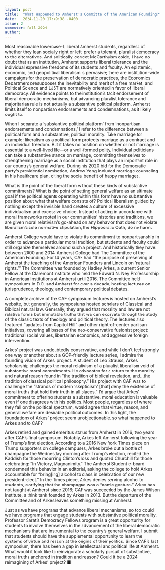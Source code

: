 ```yaml
---
layout: post
title:  "What Happened to Amherst's Committe of the American Founding?"
date:   2024-11-20 17:49:38 -0400
issue: 2
semester: Fall 2024
author:
---
```


Most reasonable lowercase-L liberal Amherst students, regardless of whether they lean socially right or left, prefer a tolerant, pluralist democracy to the alternatives. And politically-correct McCarthyism aside, I have no doubt that as an institution, Amherst supports liberal tolerance and the individual expressive freedoms of its students and faculty. An epistemic, economic, and geopolitical liberalism is pervasive; there are institution-wide campaigns for the preservation of democratic practices, the Economics Department presupposes the inevitability and merit of a free market, and Political Science and LJST are normatively oriented in favor of liberal democracy. All evidence points to the institution’s tacit endorsement of liberal democratic mechanisms, but advancing pluralist tolerance and majoritarian rule is not actually a substantive political platform. Amherst limits itself to nonpartisan endorsements and condemnations, as it likely ought to. 

When I separate a ‘substantive political platform’ from ‘nonpartisan endorsements and condemnations,’ I refer to the difference between a political form and a substantive, political morality. Take marriage for example: liberalism as a political form protects marriage as a contract and an individual freedom. But it takes no position on whether or not marriage is essential to a well-lived life—or a well-formed polity. Individual politicians can take a substantive stance on marriage, committing themselves to strengthening marriage as a social institution that plays an important role in our country’s general welfare. During his 2020 bid for the Democratic party’s presidential nomination, Andrew Yang included marriage counseling in his healthcare plan, citing the social benefit of happy marriages. 

What is the point of the liberal form without these kinds of substantive commitments? What is the point of setting general welfare as an ultimate goal if the political agents operating within this form have no substantive position about what that welfare consists of? Political liberalism guided by nothing except the invisible hand creates a culture of excessive individualism and excessive choice. Instead of acting in accordance with moral frameworks rooted in our communities’ histories and traditions, we are given moral relativism’s go-ahead on any behavior that does not violate liberalism’s sole normative stipulation, the Hippocratic Oath, do no harm. 

Amherst College would have to violate its commitment to nonpartisanship in order to advance a particular moral tradition, but students and faculty could still organize themselves around such a project. And historically they have: between 2000 and 2014, Amherst College had The Committee of the American Founding. For 14 years, CAF had “the purpose of preserving at Amherst the teaching of the American Founders and Lincoln on ‘natural rights.’” The Committee was founded by Hadley Arkes, a current Senior Fellow at the Claremont Institute who held the Edward N. Ney Professorship in American Institutions at Amherst until 2016. The Committee held symposiums in D.C. and Amherst for over a decade, hosting lectures on jurisprudence, theology, and contemporary political debates. 

A complete archive of the CAF symposium lectures is hosted on Amherst’s website, but generally, the symposiums hosted scholars of Classical and Biblical natural law. Generally, they argued that morality and law are not relative forms but immutable truths that we can excavate through the study of the classic texts of theology and political theory. 	The lectures also featured “updates from Capitol Hill” and other right-of-center partisan initiatives, covering all bases of the neo-conservative fusionist project: traditional social values, libertarian economics, and aggressive foreign intervention. 

Arkes’ project was undoubtedly conservative, and while I don’t feel strongly one way or another about a GOP-friendly lecture series, I admire the founding vision of Arkes’ project. A student of Leo Strauss, Arkes’ scholarship challenges the moral relativism of a pluralist liberalism void of substantive moral commitments. He advocates for a return to the morality and natural reason found in “the tradition of biblical revelation, and…the  tradition of classical political philosophy.” His project with CAF was to challenge the “strands of modern ‘skepticism’ [that] deny the existence of moral truths that hold their truth in all places.” I’d argue that Arkes’ commitment to offering students a substantive, moral education is valuable even if one disagrees with his politics. Most people, regardless of where they fall on the political spectrum, would agree that virtue, reason, and general welfare are desirable political outcomes. In this light, the foundations of Arkes’ project seem unobjectionable, so what happened to Arkes and to CAF? 

Arkes retired and gained emeritus status from Amherst in 2016, two years after CAF’s final symposium. Notably, Arkes left Amherst following the year of Trump’s first election. According to a 2016 New York Times piece on Trump supporters on college campuses, Arkes broke out a bottle of champagne the Wednesday morning after Trump’s election, recited the Kaddish for those mourning Clinton’s loss and quoted Churchill for those celebrating: “In Victory, Magnanimity.” The Amherst Student e-board condemned this behavior in an editorial, asking the college to hold Arkes accountable for “bring[ing] alcohol to class in celebration of our new president-elect.” In the Times piece, Arkes denies serving alcohol to students, clarifying that the champagne was a “comic gesture.” Arkes has not taught at Amherst since 2016; CAF was succeeded by the James Wilson Institute, a think tank founded by Arkes in 2013. But the departure of the Committee and of Arkes leaves something missing at Amherst.  

Just as we have programs that advance liberal mechanisms, so too could we have programs that engage students with substantive political morality. Professor Sarat’s Democracy Fellows program is a great opportunity for students to involve themselves in the advancement of the liberal democratic mechanisms that are instrumental to the country’s general welfare. I submit that students should have the supplemental opportunity to learn the systems of virtue and reason at the origins of their politics. Since CAF’s last symposium, there has been a gap in intellectual and political life at Amherst. What would it look like to reinvigorate a scholarly pursuit of substantive, moral truths anchored in tradition and reason? Could it be a 2024 reimagining of Arkes’ project? ■



